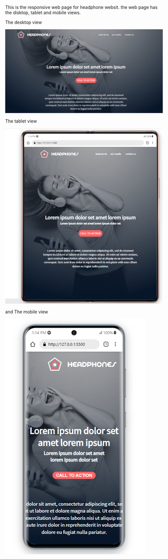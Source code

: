 This is the responsive web page for headphone websit. the web page has the disktop, tablet and mobile views. 

The desktop view 

![Alt text](image.png)

The tablet view 

![Alt text](image-1.png)

and The mobile view 

![Alt text](image-2.png)